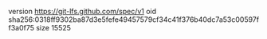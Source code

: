 version https://git-lfs.github.com/spec/v1
oid sha256:0318ff9302ba87d3e5fefe49457579cf34c41f376b40dc7a53c00597ff3a0f75
size 15525
